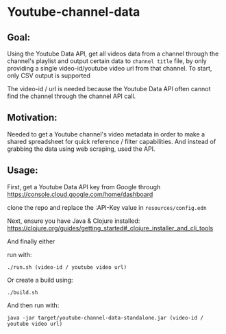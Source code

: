 # Youtube-channel-data

## Goal:
Using the Youtube Data API, get all videos data from a channel through the channel's playlist and output certain data to `channel title` file, by only providing a single video-id/youtube video url from that channel.
To start, only CSV output is supported

The video-id / url is needed because the Youtube Data API often cannot find the channel through the channel API call.

## Motivation:
Needed to get a Youtube channel's video metadata in order to make a shared spreadsheet for quick reference / filter capabilities.
And instead of grabbing the data using web scraping, used the API.

## Usage:
First, get a Youtube Data API key from Google through
https://console.cloud.google.com/home/dashboard

clone the repo and replace the :API-Key value in `resources/config.edn`

Next, ensure you have Java & Clojure installed: https://clojure.org/guides/getting_started#_clojure_installer_and_cli_tools

And finally either

run with:

`./run.sh (video-id / youtube video url)` 

Or create a build using:

`./build.sh`

And then run with:

`java -jar target/youtube-channel-data-standalone.jar (video-id / youtube video url)`